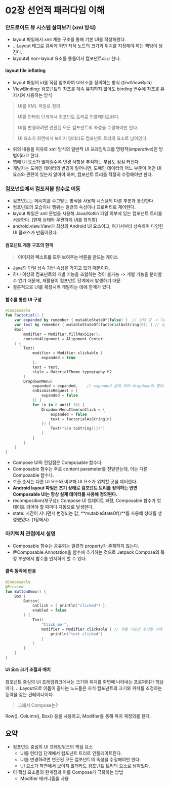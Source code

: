 # 02장 선언적 패러다임 이해

### 안드로이드 뷰 시스템 살펴보기 (xml 방식)

- layout 파일에서 xml 계층 구조를 통해 기본 UI를 작성해왔다.
- ...Layout 태그로 감싸게 되면 자식 노드의 크기와 위치를 지정해야 하는 책임이 생긴다.
- layout과 non-layout 요소를 통틀어서 컴포넌트라고 한다.

#### layout file inflating

- layout 파일의 id를 직접 참조하여 UI요소를 정의하는 방식 (*findViewById*)
- ViewBinding: 컴포넌트의 참조를 계속 유지하지 않아도 binding 변수에 참조를 유지시켜 사용하는 방식

> UI를 XML 파일로 정의
>
> UI를 런타임 단계에서 컴포넌트 트리로 인플레이트된다.
>
> UI를 변경하려면 연관된 모든 컴포넌트의 속성을 수정해야만 한다.
>
> UI 요소가 화면에서 보이지 않더라도 컴포넌트 트리의 요소로 남아있다.

- 위의 내용을 이유로 xml 방식의 일반적 UI 프레임워크를 명령적(*imperative*)인 방법이라고 한다.
- 앱에 UI 요소가 많아질수록 변경 사항을 추적하는 부담도 점점 커진다.
- 개발자는 도메인 데이터의 변경이 일어나면, 도메인 데이터의 어느 부분이 어떤 UI 요소와 관련이 있는지 알아야 하며, 컴포넌트 트리를 적절히 수정해야만 한다.

### 컴포넌트에서 컴포저블 함수로 이동

- 컴포넌트는 메시지를 주고받는 방식을 사용해 시스템의 다른 부분과 통신한다.
- 컴포넌트의 모습이나 행위는 일련의 속성이나 프로퍼티로 제어한다.
- layout 파일은 xml 문법을 사용해 Java/Kotlin 파일 외부에 있는 컴포넌트 트리를 서술한다. (현재 상태와 무관하게 UI를 정의함)
- android.view.View가 최상의 Android UI 요소이고, 여기서부터 상속하여 다양한 UI 클래스가 만들어졌다.

#### 컴포넌트 계층 구조의 한계

> **이미지와 텍스트를 모두 보여주는 버튼을 만드는 케이스**

- Java의 단일 상속 기반 속성을 가지고 있기 때문이다.
- 하나 이상의 컴포넌트의 개별 기능을 조합하는 것이 불가능 -> 개별 기능을 분리할 수 없기 때문에, 재활용이 컴포넌트 단계에서 발생하기 때문
- 결론적으로 UI를 확장시켜 개발하는 데에 한계가 있다.

#### 함수를 통한 UI 구성

```kotlin
@Composable
fun Factorial() {
    var expanded by remember { mutableStateOf(false) }  // 상태 값 -> Composable 함수에서 parameter로 사용되면 이 값이 변경될 때 마다 Recomposition이 발생한다.
    var text by remember { mutableStateOf(factorialAsString(0)) } // 상태 값
    Box(
        modifier = Modifier.fillMaxSize(),
        contentAlignment = Alignment.Center
    ) {
        Text(
            modifier = Modifier.clickable {
                expanded = true
            },
            text = text,
            style = MaterialTheme.typography.h2
        )
        DropdownMenu(
            expanded = expanded,    // expanded 값에 따라 dropdown이 열리고 닫힌다.
            onDismissRequest = {
                expanded = false
            }) {
            for (n in 0 until 10) {
                DropdownMenuItem(onClick = {
                    expanded = false
                    text = factorialAsString(n)
                }) {
                    Text("${n.toString()}!")
                }
            }
        }
    }
}
```

- Compose UI의 진입점은 Composable 함수다.
- Composable 함수는 주로 content parameter를 전달받는데, 이는 다른 Composable 함수다.
- 호출 순서는 다른 UI 요소와 비교해 UI 요소가 위치할 곳을 제어한다.
- **Android layout 파일은 초기 상태로 컴포넌트 트리를 정의하는 반면 Composable UI는 항상 실제 데이터를 사용해 정의된다.**
- recomposition(재구성): Compose UI 업데이트 과정, Composable 함수가 업데이트 되어야 할 때마다 자동으로 발생한다.
- state: 시간이 지나면서 변경되는 값, **mutableStateOf()**를 사용해 상태를 생성했었다. (1장에서)

### 아키텍처 관점에서 설명

- Composable 함수는 공유되는 일련의 property가 존재하지 않는다.
- @Composable Annotation을 함수에 추가하는 것으로 Jetpack Compose의 특정 부분에서 함수를 인지하게 할 수 있다.

#### 클릭 동작에 반응

```kotlin
@Composable
@Preview
fun ButtonDemo() {
    Box {
        Button(
            onClick = { println("clicked") },
            enabled = false
        ) {
            Text(
                "Click me!",
                modifier = Modifier.clickable { // 개별 기능만 추가한 사례
                    println("text clicked")
                }
            )
        }
    }
}
```

#### UI 요소 크기 조절과 배치

컴포넌트 중심의 UI 프레임워크에서는 크기와 위치를 화면에 나타내는 프로퍼티가 핵심이다.
...Layout으로 이름이 끝나는 노드들은 자식 컴포넌트의 크기와 위치를 조정하는 능력을 갖는 컨테이너이다.

> 그래서 Compose는?

Row(), Column(), Box() 등을 사용하고, Modifier를 통해 위치 재정의를 한다.

## 요약
- 컴포넌트 중심의 UI 프레임워크의 핵심 요소
  - UI를 런타임 단계에서 컴포넌트 트리로 인플레이트된다. 
  - UI를 변경하려면 연관된 모든 컴포넌트의 속성을 수정해야만 한다. 
  - UI 요소가 화면에서 보이지 않더라도 컴포넌트 트리의 요소로 남아있다.
- 이 핵심 요소들의 한계점과 이를 Compose가 극복하는 방법
  - Modifier 매커니즘을 사용
